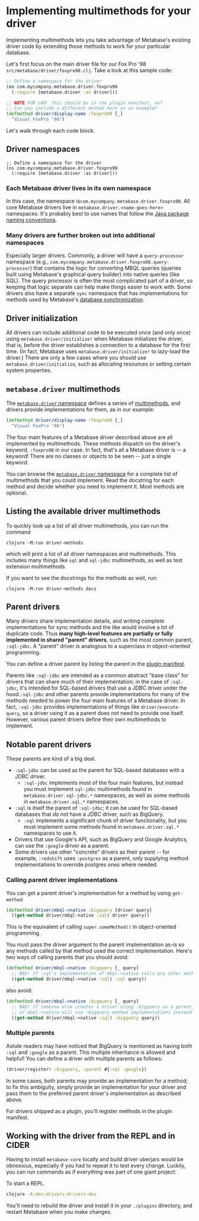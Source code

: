 # Implementing multimethods for your driver

Implementing multimethods lets you take advantage of Metabase's existing driver code by extending those methods to work for your particular database.

Let's first focus on the main driver file for our Fox Pro '98 `src/metabase/driver/foxpro98.clj`. Take a look at this sample code:

```clj
;; Define a namespace for the driver
(ns com.mycompany.metabase.driver.foxpro98
  (:require [metabase.driver :as driver]))

;; NOTE FOR CAM: this should be in the plugin manifest, no?
;; Can you include a different method here as an example?
(defmethod driver/display-name :foxpro98 [_]
  "Visual FoxPro '98")
```

Let's walk through each code block.

## Driver namespaces

```
;; Define a namespace for the driver
(ns com.mycompany.metabase.driver.foxpro98
  (:require [metabase.driver :as driver]))
```

### Each Metabase driver lives in its own namespace

In this case, the namespace is`com.mycompany.metabase.driver.foxpro98`.
All core Metabase drivers live in `metabase.driver.<name-goes-here>` namespaces. It's probably best to use names that follow the [Java package naming conventions](https://en.wikipedia.org/wiki/Java_package#Package_naming_conventions).

### Many drivers are further broken out into additional namespaces

Especially larger drivers. Commonly, a driver will have a `query-processor` namespace (e.g., `com.mycompany.metabase.driver.foxpro98.query-processor`) that contains the logic for converting MBQL queries (queries built using Metabase's graphical query builder) into native queries (like SQL). The query processor is often the most complicated part of a driver, so keeping that logic separate can help make things easier to work with. Some drivers also have a separate `sync` namespace that has implementations for methods used by Metabase's [database synchronization](https://www.metabase.com/docs/latest/administration-guide/01-managing-databases.html#database-syncing).

## Driver initialization

All drivers can include additional code to be executed once (and only once) using `metabase.driver/initialize!` when Metabase initializes the driver, that is, before the driver establishes a connection to a database for the first time. (In fact, Metabase uses `metabase.driver/initialize!` to lazy-load the driver.) There are only a few cases where you should use `metabase.driver/initialize`, such as allocating resources or setting certain system properties.

## `metabase.driver` multimethods

The [`metabase.driver` namespace](https://github.com/metabase/metabase/blob/master/src/metabase/driver.clj) defines a series of [multimethods](https://clojure.org/reference/multimethods), and drivers provide implementations for them, as in our example:

```clj
(defmethod driver/display-name :foxpro98 [_]
  "Visual FoxPro '98")
```

The four main features of a Metabase driver described above are all implemented by multimethods. These methods dispatch on the driver's keyword, `:foxpro98` in our case. In fact, that's all a Metabase driver is -- a keyword! There are no classes or objects to be seen -- just a single keyword.

You can browse the [`metabase.driver` namespace](https://github.com/metabase/metabase/blob/master/src/metabase/driver.clj) for a complete list of multimethods that you could implement. Read the docstring for each method and decide whether you need to implement it. Most methods are optional.

## Listing the available driver multimethods

To quickly look up a list of all driver multimethods, you can run the command

```
clojure -M:run driver-methods
```

which will print a list of all driver namespaces and multimethods. This includes many things like `sql` and `sql-jdbc` multimethods, as well as test extension multimethods.

If you want to see the docstrings for the methods as well, run:

```
clojure -M:run driver-methods docs
```

## Parent drivers

Many drivers share implementation details, and writing complete implementations for sync methods and the like would involve a lot of duplicate code. Thus **many high-level features are partially or fully implemented in shared "parent" drivers**, such as the most common parent, `:sql-jdbc`. A "parent" driver is analogous to a superclass in object-oriented programming.

You can define a driver parent by listing the parent in the [plugin manifest](plugins.md).

Parents like `:sql-jdbc` are intended as a common abstract "base class" for drivers that can share much of their implementation; in the case of `:sql-jdbc`, it's intended for SQL-based drivers that use a JDBC driver under the hood.`:sql-jdbc` and other parents provide implementations for many of the methods needed to power the four main features of a Metabase driver. In fact, `:sql-jdbc` provides implementations of things like `driver/execute-query`, so a driver using it as a parent does not need to provide one itself. However, various parent drivers define their own multimethods to implement.

## Notable parent drivers

These parents are kind of a big deal.

- `:sql-jdbc` can be used as the parent for SQL-based databases with a JDBC driver.
  - `:sql-jdbc` implements most of the four main features, but instead you must implement `sql-jdbc` multimethods found in `metabase.driver.sql-jdbc.*` namespaces, as well as some methods in `metabase.driver.sql.*` namespaces.
- `:sql` is itself the parent of `:sql-jdbc`; it can be used for SQL-based databases that _do not_ have a JDBC driver, such as BigQuery.
  - `:sql` implements a significant chunk of driver functionality, but you must implement some methods found in `metabase.driver.sql.*` namespaces to use it.
- Drivers that use Google's API, such as BigQuery and Google Analytics, can use the `:google` driver as a parent.
- Some drivers use other "concrete" drivers as their parent -- for example, `:redshift` uses `:postgres` as a parent, only supplying method implementations to override postgres ones where needed.

### Calling parent driver implementations

You can get a parent driver's implementation for a method by using `get-method`:

```clj
(defmethod driver/mbql->native :bigquery [driver query]
  ((get-method driver/mbql-native :sql) driver query))
```

This is the equivalent of calling `super.someMethod()` in object-oriented programming.

You must pass the driver argument to the parent implementation as-is so any methods called by that method used the correct implementation. Here's two ways of calling parents that you should avoid:

```clj
(defmethod driver/mbql->native :bigquery [_ query]
  ;; BAD! If :sql's implementation of mbql->native calls any other methods, it won't use the :bigquery implementation
  ((get-method driver/mbql->native :sql) :sql query))
```

also avoid:

```clj
(defmethod driver/mbql->native :bigquery [_ query]
  ;; BAD! If someone else creates a driver using :bigquery as a parent, any methods called by :sql's implementation
  ;; of mbql->native will use :bigquery method implementations instead of custom ones for that driver
  ((get-method driver/mbql->native :sql) :bigquery query))
```

### Multiple parents

Astute readers may have noticed that BigQuery is mentioned as having both `:sql` and `:google` as a parent. This multiple inheritance is allowed and helpful! You can define a driver with multiple parents as follows:

```clj
(driver/register! :bigquery, :parent #{:sql :google})
```

In some cases, both parents may provide an implementation for a method; to fix this ambiguity, simply provide an implementation for your driver and pass them to the preferred parent driver's implementation as described above.

For drivers shipped as a plugin, you'll register methods in the plugin manifest.

## Working with the driver from the REPL and in CIDER

Having to install `metabase-core` locally and build driver uberjars would be obnoxious, especially if you had to repeat it to test every change. Luckily, you can run commands as if everything was part of one giant project:

To start a REPL.

```bash
clojure -A:dev:drivers:drivers-dev
```

You'll need to rebuild the driver and install it in your `./plugins` directory, and restart Metabase when you make changes.
